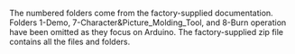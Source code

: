 The numbered folders come from the factory-supplied documentation. Folders 1-Demo, 7-Character&Picture_Molding_Tool, and 8-Burn operation have been omitted as they focus on Arduino. The factory-supplied zip file contains all the files and folders.
